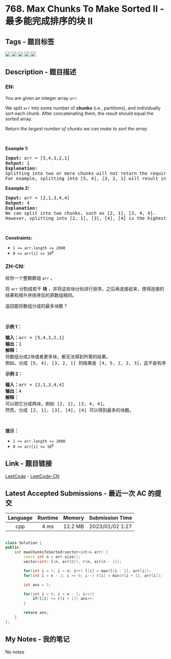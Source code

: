 
# 768. Max Chunks To Make Sorted II - 最多能完成排序的块 II

## Tags - 题目标签

 <img src="https://img.shields.io/badge/Stack-栈-blue.svg">   <img src="https://img.shields.io/badge/Greedy-贪心-blue.svg">   <img src="https://img.shields.io/badge/Array-数组-blue.svg">   <img src="https://img.shields.io/badge/Sorting-排序-blue.svg">   <img src="https://img.shields.io/badge/Monotonic Stack-单调栈-blue.svg">  


## Description - 题目描述

### EN:
<p>You are given an integer array <code>arr</code>.</p>

<p>We split <code>arr</code> into some number of <strong>chunks</strong> (i.e., partitions), and individually sort each chunk. After concatenating them, the result should equal the sorted array.</p>

<p>Return <em>the largest number of chunks we can make to sort the array</em>.</p>

<p>&nbsp;</p>
<p><strong class="example">Example 1:</strong></p>

<pre>
<strong>Input:</strong> arr = [5,4,3,2,1]
<strong>Output:</strong> 1
<strong>Explanation:</strong>
Splitting into two or more chunks will not return the required result.
For example, splitting into [5, 4], [3, 2, 1] will result in [4, 5, 1, 2, 3], which isn&#39;t sorted.
</pre>

<p><strong class="example">Example 2:</strong></p>

<pre>
<strong>Input:</strong> arr = [2,1,3,4,4]
<strong>Output:</strong> 4
<strong>Explanation:</strong>
We can split into two chunks, such as [2, 1], [3, 4, 4].
However, splitting into [2, 1], [3], [4], [4] is the highest number of chunks possible.
</pre>

<p>&nbsp;</p>
<p><strong>Constraints:</strong></p>

<ul>
	<li><code>1 &lt;= arr.length &lt;= 2000</code></li>
	<li><code>0 &lt;= arr[i] &lt;= 10<sup>8</sup></code></li>
</ul>


### ZH-CN:
<p>给你一个整数数组 <code>arr</code> 。</p>

<p>将 <code>arr</code> 分割成若干 <strong>块</strong> ，并将这些块分别进行排序。之后再连接起来，使得连接的结果和按升序排序后的原数组相同。</p>

<p>返回能将数组分成的最多块数？</p>
&nbsp;

<p><strong class="example">示例 1：</strong></p>

<pre>
<strong>输入：</strong>arr = [5,4,3,2,1]
<strong>输出：</strong>1
<strong>解释：</strong>
将数组分成2块或者更多块，都无法得到所需的结果。 
例如，分成 [5, 4], [3, 2, 1] 的结果是 [4, 5, 1, 2, 3]，这不是有序的数组。 
</pre>

<p><strong class="example">示例 2：</strong></p>

<pre>
<strong>输入：</strong>arr = [2,1,3,4,4]
<strong>输出：</strong>4
<strong>解释：</strong>
可以把它分成两块，例如 [2, 1], [3, 4, 4]。 
然而，分成 [2, 1], [3], [4], [4] 可以得到最多的块数。 
</pre>

<p>&nbsp;</p>

<p><strong>提示：</strong></p>

<ul>
	<li><code>1 &lt;= arr.length &lt;= 2000</code></li>
	<li><code>0 &lt;= arr[i] &lt;= 10<sup>8</sup></code></li>
</ul>



## Link - 题目链接

[LeetCode](https://leetcode.com/problems/max-chunks-to-make-sorted-ii/description/)  -  [LeetCode-CN](https://leetcode.cn/problems/max-chunks-to-make-sorted-ii/description/)
## Latest Accepted Submissions - 最近一次 AC 的提交


| Language | Runtime | Memory | Submission Time |
|:---:|:---:|:---:|:---:|
| cpp  | 4 ms | 12.2 MB | 2023/01/02 1:27 |

```cpp

class Solution {
public:
    int maxChunksToSorted(vector<int>& arr) {
        const int n = arr.size();
        vector<int> l(n, arr[0]), r(n, arr[n - 1]);

        for(int i = 1; i < n; i++) l[i] = max(l[i - 1], arr[i]);
        for(int i = n - 2; i >= 0; i--) r[i] = min(r[i + 1], arr[i]);

        int ans = 1;

        for(int i = 0; i < n - 1; i++){
            if(l[i] <= r[i + 1]) ans++;
        }

        return ans;
    }
};

```
## My Notes - 我的笔记


No notes

